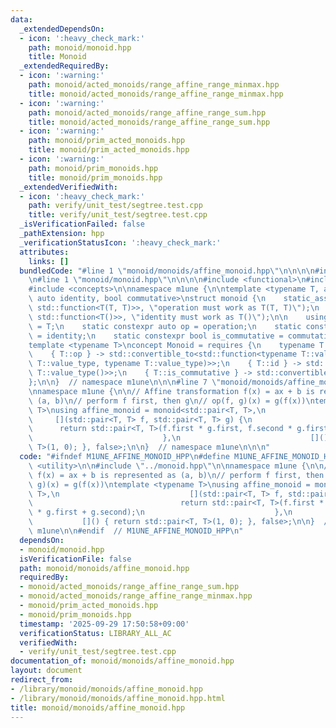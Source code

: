 ```yaml
---
data:
  _extendedDependsOn:
  - icon: ':heavy_check_mark:'
    path: monoid/monoid.hpp
    title: Monoid
  _extendedRequiredBy:
  - icon: ':warning:'
    path: monoid/acted_monoids/range_affine_range_minmax.hpp
    title: monoid/acted_monoids/range_affine_range_minmax.hpp
  - icon: ':warning:'
    path: monoid/acted_monoids/range_affine_range_sum.hpp
    title: monoid/acted_monoids/range_affine_range_sum.hpp
  - icon: ':warning:'
    path: monoid/prim_acted_monoids.hpp
    title: monoid/prim_acted_monoids.hpp
  - icon: ':warning:'
    path: monoid/prim_monoids.hpp
    title: monoid/prim_monoids.hpp
  _extendedVerifiedWith:
  - icon: ':heavy_check_mark:'
    path: verify/unit_test/segtree.test.cpp
    title: verify/unit_test/segtree.test.cpp
  _isVerificationFailed: false
  _pathExtension: hpp
  _verificationStatusIcon: ':heavy_check_mark:'
  attributes:
    links: []
  bundledCode: "#line 1 \"monoid/monoids/affine_monoid.hpp\"\n\n\n\n#include <utility>\n\
    \n#line 1 \"monoid/monoid.hpp\"\n\n\n\n#include <functional>\n#include <type_traits>\n\
    #include <concepts>\n\nnamespace m1une {\n\ntemplate <typename T, auto operation,\
    \ auto identity, bool commutative>\nstruct monoid {\n    static_assert(std::is_convertible_v<decltype(operation),\
    \ std::function<T(T, T)>>, \"operation must work as T(T, T)\");\n    static_assert(std::is_convertible_v<decltype(identity),\
    \ std::function<T()>>, \"identity must work as T()\");\n\n    using value_type\
    \ = T;\n    static constexpr auto op = operation;\n    static constexpr auto id\
    \ = identity;\n    static constexpr bool is_commutative = commutative;\n};\n\n\
    template <typename T>\nconcept Monoid = requires {\n    typename T::value_type;\n\
    \    { T::op } -> std::convertible_to<std::function<typename T::value_type(typename\
    \ T::value_type, typename T::value_type)>>;\n    { T::id } -> std::convertible_to<std::function<typename\
    \ T::value_type()>>;\n    { T::is_commutative } -> std::convertible_to<bool>;\n\
    };\n\n}  // namespace m1une\n\n\n#line 7 \"monoid/monoids/affine_monoid.hpp\"\n\
    \nnamespace m1une {\n\n// Affine transformation f(x) = ax + b is represented as\
    \ (a, b)\n// perform f first, then g\n// op(f, g)(x) = g(f(x))\ntemplate <typename\
    \ T>\nusing affine_monoid = monoid<std::pair<T, T>,\n                        \
    \     [](std::pair<T, T> f, std::pair<T, T> g) {\n                           \
    \      return std::pair<T, T>(f.first * g.first, f.second * g.first + g.second);\n\
    \                             },\n                             []() { return std::pair<T,\
    \ T>(1, 0); }, false>;\n\n}  // namespace m1une\n\n\n"
  code: "#ifndef M1UNE_AFFINE_MONOID_HPP\n#define M1UNE_AFFINE_MONOID_HPP 1\n\n#include\
    \ <utility>\n\n#include \"../monoid.hpp\"\n\nnamespace m1une {\n\n// Affine transformation\
    \ f(x) = ax + b is represented as (a, b)\n// perform f first, then g\n// op(f,\
    \ g)(x) = g(f(x))\ntemplate <typename T>\nusing affine_monoid = monoid<std::pair<T,\
    \ T>,\n                             [](std::pair<T, T> f, std::pair<T, T> g) {\n\
    \                                 return std::pair<T, T>(f.first * g.first, f.second\
    \ * g.first + g.second);\n                             },\n                  \
    \           []() { return std::pair<T, T>(1, 0); }, false>;\n\n}  // namespace\
    \ m1une\n\n#endif  // M1UNE_AFFINE_MONOID_HPP\n"
  dependsOn:
  - monoid/monoid.hpp
  isVerificationFile: false
  path: monoid/monoids/affine_monoid.hpp
  requiredBy:
  - monoid/acted_monoids/range_affine_range_sum.hpp
  - monoid/acted_monoids/range_affine_range_minmax.hpp
  - monoid/prim_acted_monoids.hpp
  - monoid/prim_monoids.hpp
  timestamp: '2025-09-29 17:50:58+09:00'
  verificationStatus: LIBRARY_ALL_AC
  verifiedWith:
  - verify/unit_test/segtree.test.cpp
documentation_of: monoid/monoids/affine_monoid.hpp
layout: document
redirect_from:
- /library/monoid/monoids/affine_monoid.hpp
- /library/monoid/monoids/affine_monoid.hpp.html
title: monoid/monoids/affine_monoid.hpp
---
```

